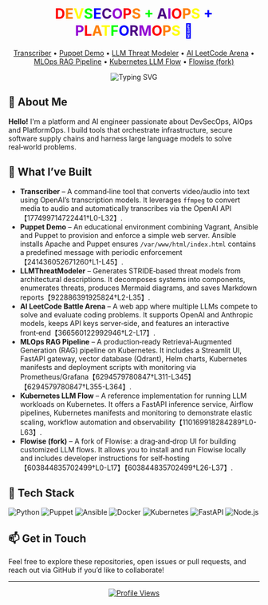 <!-- Profile README for the repository named after the user -->

<!-- Rainbow‑coloured title with each character in the phrase coloured sequentially -->
<h1 align="center">
  <span style="color:#FF0000">D</span><span style="color:#FF7F00">E</span><span style="color:#FFFF00">V</span><span style="color:#00FF00">S</span><span style="color:#0000FF">E</span><span style="color:#4B0082">C</span><span style="color:#9400D3">O</span><span style="color:#FF0000">P</span><span style="color:#FF7F00">S</span><span style="color:#FFFF00"> </span><span style="color:#00FF00">+</span><span style="color:#0000FF"> </span><span style="color:#4B0082">A</span><span style="color:#9400D3">I</span><span style="color:#FF0000">O</span><span style="color:#FF7F00">P</span><span style="color:#FFFF00">S</span><span style="color:#00FF00"> </span><span style="color:#0000FF">+</span><span style="color:#4B0082"> </span><span style="color:#9400D3">P</span><span style="color:#FF0000">L</span><span style="color:#FF7F00">A</span><span style="color:#FFFF00">T</span><span style="color:#00FF00">F</span><span style="color:#0000FF">O</span><span style="color:#4B0082">R</span><span style="color:#9400D3">M</span><span style="color:#FF0000">O</span><span style="color:#FF7F00">P</span><span style="color:#FFFF00">S</span><span style="color:#00FF00"> </span><span style="color:#0000FF">💛</span>
</h1>

<p align="center">
  <a href="https://github.com/mainboi38/Transcriber">Transcriber</a> •
  <a href="https://github.com/mainboi38/puppetdemo">Puppet Demo</a> •
  <a href="https://github.com/mainboi38/LLMThreatModeler">LLM Threat Modeler</a> •
  <a href="https://github.com/mainboi38/LLM_LeetCodeArena">AI LeetCode Arena</a> •
  <a href="https://github.com/mainboi38/mlops-rag-pipeline">MLOps RAG Pipeline</a> •
  <a href="https://github.com/mainboi38/KuberntesLLMFlow">Kubernetes LLM Flow</a> •
  <a href="https://github.com/mainboi38/Flowise">Flowise (fork)</a>
</p>

<!-- Dynamic typing effect summarising the essence of the projects -->
<p align="center">
  <img src="https://readme-typing-svg.demolab.com?font=Fira+Code&weight=700&size=20&pause=1000&color=F76E4A&center=true&vCenter=true&multiline=true&width=950&height=150&lines=⚙️+Transcriber:+convert+audio+%26+video+to+text;📦+Puppet+%2B+Ansible:+provision+servers+repeatably;🛡️+LLMThreatModeler:+generate+STRIDE+threat+models;🤖+AI+LeetCode+Arena:+LLMs+compete+on+code;🚀+MLOps+RAG+Pipeline:+production+RAG+on+Kubernetes;⚘️+Kubernetes+LLM+Flow:+LLM+services+%2B+pipelines;🎨+Flowise:+drag+%26+drop+LLM+flows" alt="Typing SVG">
</p>

## 🌟 About Me

**Hello!** I'm a platform and AI engineer passionate about DevSecOps, AIOps and PlatformOps.  I build tools that orchestrate infrastructure, secure software supply chains and harness large language models to solve real‑world problems.

## 🔭 What I’ve Built

- **Transcriber** – A command‑line tool that converts video/audio into text using OpenAI’s transcription models.  It leverages `ffmpeg` to convert media to audio and automatically transcribes via the OpenAI API【177499714722441†L0-L32】.
- **Puppet Demo** – An educational environment combining Vagrant, Ansible and Puppet to provision and enforce a simple web server.  Ansible installs Apache and Puppet ensures `/var/www/html/index.html` contains a predefined message with periodic enforcement【241436052671260†L1-L45】.
- **LLMThreatModeler** – Generates STRIDE‑based threat models from architectural descriptions.  It decomposes systems into components, enumerates threats, produces Mermaid diagrams, and saves Markdown reports【922886391925824†L2-L35】.
- **AI LeetCode Battle Arena** – A web app where multiple LLMs compete to solve and evaluate coding problems.  It supports OpenAI and Anthropic models, keeps API keys server‑side, and features an interactive front‑end【366560122992946†L2-L17】.
- **MLOps RAG Pipeline** – A production‑ready Retrieval‑Augmented Generation (RAG) pipeline on Kubernetes.  It includes a Streamlit UI, FastAPI gateway, vector database (Qdrant), Helm charts, Kubernetes manifests and deployment scripts with monitoring via Prometheus/Grafana【6294579780847†L311-L345】【6294579780847†L355-L364】.
- **Kubernetes LLM Flow** – A reference implementation for running LLM workloads on Kubernetes.  It offers a FastAPI inference service, Airflow pipelines, Kubernetes manifests and monitoring to demonstrate elastic scaling, workflow automation and observability【110169918284289†L0-L63】.
- **Flowise (fork)** – A fork of Flowise: a drag‑and‑drop UI for building customized LLM flows.  It allows you to install and run Flowise locally and includes developer instructions for self‑hosting【603844835702499†L0-L17】【603844835702499†L26-L37】.

## 🚀 Tech Stack

![Python](https://img.shields.io/badge/Python-3776AB?logo=python&logoColor=white)
![Puppet](https://img.shields.io/badge/Puppet-FFAE1A?logo=puppet&logoColor=white)
![Ansible](https://img.shields.io/badge/Ansible-EE0000?logo=ansible&logoColor=white)
![Docker](https://img.shields.io/badge/Docker-2496ED?logo=docker&logoColor=white)
![Kubernetes](https://img.shields.io/badge/Kubernetes-326CE5?logo=kubernetes&logoColor=white)
![FastAPI](https://img.shields.io/badge/FastAPI-009688?logo=fastapi&logoColor=white)
![Node.js](https://img.shields.io/badge/Node.js-339933?logo=node.js&logoColor=white)

## 📫 Get in Touch

Feel free to explore these repositories, open issues or pull requests, and reach out via GitHub if you’d like to collaborate!

---

<p align="center">
  <a href="https://github.com/mainboi38"><img src="https://komarev.com/ghpvc/?username=mainboi38&style=flat-square&color=blue" alt="Profile Views"></a>
</p>
